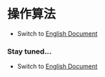 # 操作算法

- Switch
  to [English Document](https://github.com/BeardedManZhao/algorithmStar/blob/main/KnowledgeDocument/OperationAlgorithm.md)
### Stay tuned...
- Switch
  to [English Document](https://github.com/BeardedManZhao/algorithmStar/blob/main/KnowledgeDocument/OperationAlgorithm.md)
